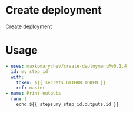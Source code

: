 # Create deployment

Create deployment

# Usage


```yaml
- uses: maxkomarychev/create-deployment@v0.1.4
  id: my_step_id
  with:
    token: ${{ secrets.GITHUB_TOKEN }}
    ref: master
- name: Print outputs
  run: |
    echo ${{ steps.my_step_id.outputs.id }}
```
